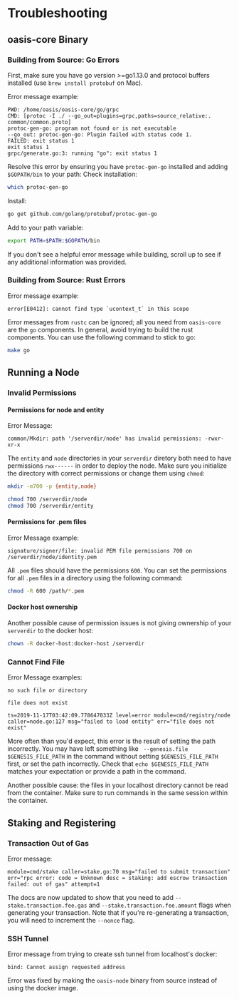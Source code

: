 # Troubleshooting

## oasis-core Binary

### Building from Source: Go Errors

First, make sure you have go version >=go1.13.0 and protocol buffers installed (use `brew install protobuf` on Mac).

Error message example:
```
PWD: /home/oasis/oasis-core/go/grpc
CMD: [protoc -I ./ --go_out=plugins=grpc,paths=source_relative:. common/common.proto]
protoc-gen-go: program not found or is not executable
--go_out: protoc-gen-go: Plugin failed with status code 1.
FAILED: exit status 1
exit status 1
grpc/generate.go:3: running "go": exit status 1
```
Resolve this error by ensuring you have `protoc-gen-go` installed and adding `$GOPATH/bin` to your path:
Check installation:
```bash
which protoc-gen-go
```
Install:
```bash
go get github.com/golang/protobuf/protoc-gen-go
```
Add to your path variable:
```bash
export PATH=$PATH:$GOPATH/bin
```

If you don't see a helpful error message while building, scroll up to see if any additional information was provided.

### Building from Source: Rust Errors

Error message example:
```
error[E0412]: cannot find type `ucontext_t` in this scope
```

Error messages from `rustc` can be ignored; all you need from `oasis-core` are the `go` components. In general, avoid trying to build the rust components.
You can use the following command to stick to go:
```bash
make go
```

## Running a Node

### Invalid Permissions

#### Permissions for node and entity
Error Message:
```
common/Mkdir: path '/serverdir/node' has invalid permissions: -rwxr-xr-x
```
The `entity` and `node` directories in your `serverdir` diretory both need to have permissions `rwx------` in order to deploy the node.
Make sure you initialize the directory with correct permissions or change them using `chmod`:
```bash
mkdir -m700 -p {entity,node}
```
```bash
chmod 700 /serverdir/node
chmod 700 /serverdir/entity
```

#### Permissions for .pem files
Error Message example:
```
signature/signer/file: invalid PEM file permissions 700 on /serverdir/node/identity.pem
```
All `.pem` files should have the permissions `600`.
You can set the permissions for all `.pem` files in a directory using the following command:
```bash
chmod -R 600 /path/*.pem
```

#### Docker host ownership

Another possible cause of permission issues is not giving ownership of your `serverdir` to the docker host:

```bash
chown -R docker-host:docker-host /serverdir
```
### Cannot Find File

Error Message examples:

`no such file or directory`

`file does not exist`
```
ts=2019-11-17T03:42:09.778647033Z level=error module=cmd/registry/node caller=node.go:127 msg="failed to load entity" err="file does not exist"
```

More often than you'd expect, this error is the result of setting the path incorrectly.
You may have left something like ` --genesis.file $GENESIS_FILE_PATH` in the command without setting `$GENESIS_FILE_PATH` first, or set the path incorrectly.
Check that `echo $GENESIS_FILE_PATH` matches your expectation or provide a path in the command.

Another possible cause: the files in your localhost directory cannot be read from the container. Make sure to run commands in the same session within the container.

## Staking and Registering

### Transaction Out of Gas

Error message:
```
module=cmd/stake caller=stake.go:70 msg="failed to submit transaction" err="rpc error: code = Unknown desc = staking: add escrow transaction failed: out of gas" attempt=1
```
The docs are now updated to show that you need to add `--stake.transaction.fee.gas` and `--stake.transaction.fee.amount` flags when generating your transaction. Note that if you're re-generating a transaction, you will need to increment the `--nonce` flag.

### SSH Tunnel

Error message from trying to create ssh tunnel from localhost's docker:
```
bind: Cannot assign requested address
```
Error was fixed by making the `oasis-node` binary from source instead of using the docker image.
